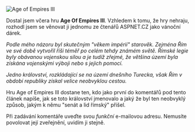 <!-- dcterms:identifier = aspnetcz#69 -->
<!-- dcterms:title = Age of Empires III: Vánoční dárek od ASPNET.CZ -->
<!-- dcterms:abstract = Vánoční dárek pro věrné čtenáře - vyhrajte Age of Empires III -->
<!-- np9:categoryId = 6 -->
<!-- x4w:category = Akce a události -->
<!-- np9:authorId = 1 -->
<!-- np9:authorEmail = michal.valasek@altairis.cz -->
<!-- dcterms:creator = Michal Altair Valášek -->
<!-- dcterms:created = 2005-12-21T17:50:21.667+01:00 -->
<!-- dcterms:dateAccepted = 2005-12-21T17:50:21.667+01:00 -->

![Age of Empires III](/files/20051221-AgeOfEmpires.jpg) 

Dostal jsem včera hru <strong>Age Of Empires III</strong>. Vzhledem k tomu, že hry nehraju, rozhodl jsem se věnovat ji jednomu ze čtenářů ASPNET.CZ jako vánoční dárek.

<em>Podle mého názoru byl skutečným "věkem impérií" starověk. Zejména Řím ve své době vytvořil říši téměř po celém tehdy známém světě. Římské legie byly obávanou vojenskou silou a je tudíž zřejmé, že většina území byla získána vojenskými výboji nebo s jejich pomocí.</em>

<em>Jedno království, rozkládající se na území dnešního Turecka, však Řím v období republiky získal velice neobvyklou cestou.</em>

Hru Age of Empires III dostane ten, kdo jako první do komentářů pod tento článek napíše, jak se toto království jmenovalo a jaký že byl ten neobvyklý způsob, jakým k němu "senát a lid římský" přišel.

Při zadávání komentáře uveďte svou <em>funkční</em> e-mailovou adresu. Nemusíte povolovat její zveřejnění, uvidím ji stejně.